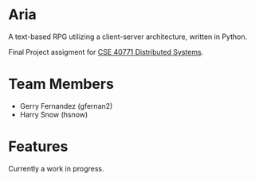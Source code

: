 # Aria
A text-based RPG utilizing a client-server architecture, written in Python.

Final Project assigment for [CSE 40771 Distributed Systems](https://distsys-fa21.github.io).

# Team Members
- Gerry Fernandez (gfernan2)
- Harry Snow (hsnow)

# Features
Currently a work in progress.
